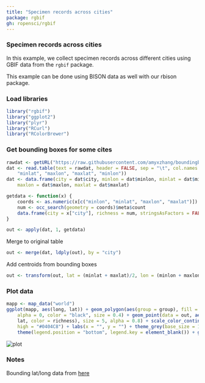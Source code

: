 ```yaml
---
title: "Specimen records across cities"
package: rgbif
gh: ropensci/rgbif
---
```


### Specimen records across cities

In this example, we collect specimen records across different cities
using GBIF data from the `rgbif` package.

This example can be done using BISON data as well with our rbison
package.

### Load libraries

```r
library("rgbif")
library("ggplot2")
library("plyr")
library("RCurl")
library("RColorBrewer")
```

### Get bounding boxes for some cites

```r
rawdat <- getURL("https://raw.githubusercontent.com/amyxzhang/boundingbox-cities/master/boundbox.txt")
dat <- read.table(text = rawdat, header = FALSE, sep = "\t", col.names = c("city",
    "minlat", "maxlon", "maxlat", "minlon"))
dat <- data.frame(city = dat$city, minlon = dat$minlon, minlat = dat$minlat,
    maxlon = dat$maxlon, maxlat = dat$maxlat)
```

```r
getdata <- function(x) {
    coords <- as.numeric(x[c("minlon", "minlat", "maxlon", "maxlat")])
    num <- occ_search(geometry = coords)$meta$count
    data.frame(city = x["city"], richness = num, stringsAsFactors = FALSE)
}
```

```r
out <- apply(dat, 1, getdata)
```

Merge to original table

```r
out <- merge(dat, ldply(out), by = "city")
```

Add centroids from bounding boxes

```r
out <- transform(out, lat = (minlat + maxlat)/2, lon = (minlon + maxlon)/2)
```

### Plot data

```r
mapp <- map_data("world")
ggplot(mapp, aes(long, lat)) + geom_polygon(aes(group = group), fill = "white",
    alpha = 0, color = "black", size = 0.4) + geom_point(data = out, aes(lon,
    lat, color = richness), size = 5, alpha = 0.8) + scale_color_continuous(low = "#60E1EE",
    high = "#0404C8") + labs(x = "", y = "") + theme_grey(base_size = 14) +
    theme(legend.position = "bottom", legend.key = element_blank()) + guides(color = guide_legend(keywidth = 2))
```

![plot](/img/usecases-images/rgbif_biodivcomp_plot.png)

### Notes

Bounding lat/long data from
[here](https://raw.github.com/amyxzhang/boundingbox-cities/master/boundbox.txt)
